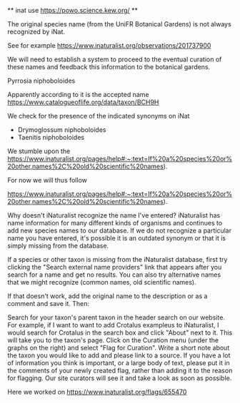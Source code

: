 
** inat use https://powo.science.kew.org/ **

The original species name (from the UniFR Botanical Gardens) is not always recognized by iNat.

See for example https://www.inaturalist.org/observations/201737900


We will need to establish a system to proceed to the eventual curation of these names and feedback this information to the botanical gardens.

Pyrrosia niphoboloides


Apparently according to it is the accepted name https://www.catalogueoflife.org/data/taxon/BCH9H


We check for the presence of the indicated synonyms on iNat

- Drymoglossum niphoboloides
- Taenitis niphoboloides


We stumble upon the https://www.inaturalist.org/pages/help#:~:text=If%20a%20species%20or%20other,names%2C%20old%20scientific%20names). 


For now we will thus follow 

https://www.inaturalist.org/pages/help#:~:text=If%20a%20species%20or%20other,names%2C%20old%20scientific%20names).


Why doesn't iNaturalist recognize the name I've entered?
iNaturalist has name information for many different kinds of organisms and continues to add new species names to our database. If we do not recognize a particular name you have entered, it's possible it is an outdated synonym or that it is simply missing from the database.

If a species or other taxon is missing from the iNaturalist database, first try clicking the "Search external name providers" link that appears after you search for a name and get no results. You can also try alternative names that we might recognize (common names, old scientific names).

If that doesn't work, add the original name to the description or as a comment and save it. Then:

Search for your taxon's parent taxon in the header search on our website. For example, if I want to want to add Crotalus exampleus to iNaturalist, I would search for Crotalus in the search box and click "About" next to it.
This will take you to the taxon's page. Click on the Curation menu (under the graphs on the right) and select "Flag for Curation".
Write a short note about the taxon you would like to add and please link to a source. If you have a lot of information you think is important, or a large body of text, please put it in the comments of your newly created flag, rather than adding it to the reason for flagging. Our site curators will see it and take a look as soon as possible.

Here we worked on https://www.inaturalist.org/flags/655470




